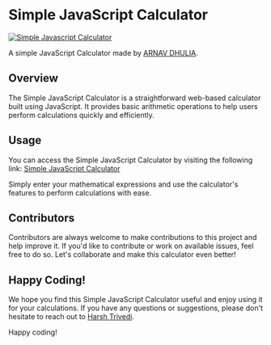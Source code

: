 # Simple JavaScript Calculator

[![Simple Javascript Calculator](https://raw.githubusercontent.com/harsh98trivedi/Simple-JavaScript-Calculator/master/images/meta.jpg)](https://ArnavDhulia.github.io/Simple-JavaScript-Calculator)

A simple JavaScript Calculator made by [ARNAV DHULIA](https://ArnavDhulia.github.io).

## Overview

The Simple JavaScript Calculator is a straightforward web-based calculator built using JavaScript. It provides basic arithmetic operations to help users perform calculations quickly and efficiently.

## Usage

You can access the Simple JavaScript Calculator by visiting the following link: [Simple JavaScript Calculator](https://ArnavDhulia.github.io/Simple-JavaScript-Calculator)

Simply enter your mathematical expressions and use the calculator's features to perform calculations with ease.

## Contributors

Contributors are always welcome to make contributions to this project and help improve it. If you'd like to contribute or work on available issues, feel free to do so. Let's collaborate and make this calculator even better!

## Happy Coding!

We hope you find this Simple JavaScript Calculator useful and enjoy using it for your calculations. If you have any questions or suggestions, please don't hesitate to reach out to [Harsh Trivedi](https://ArnavDhulia.github.io).

Happy coding!
